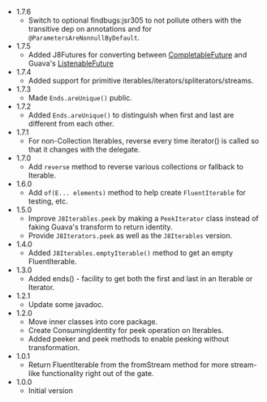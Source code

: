 * 1.7.6
   * Switch to optional findbugs:jsr305 to not pollute others with the transitive dep on annotations and for `@ParametersAreNonnullByDefault`.
* 1.7.5
   * Added J8Futures for converting between [CompletableFuture](https://docs.oracle.com/javase/8/docs/api/java/util/concurrent/CompletableFuture.html) and Guava's [ListenableFuture](http://google.github.io/guava/releases/snapshot/api/docs/com/google/common/util/concurrent/ListenableFuture.html)
* 1.7.4
   * Added support for primitive iterables/iterators/spliterators/streams. 
* 1.7.3
   * Made `Ends.areUnique()` public.
* 1.7.2
   * Added `Ends.areUnique()` to distinguish when first and last are different from each other.
* 1.7.1
   * For non-Collection Iterables, reverse every time iterator() is called so that it changes with the delegate.
* 1.7.0
   * Add `reverse` method to reverse various collections or fallback to Iterable.
* 1.6.0
   * Add `of(E... elements)` method to help create `FluentIterable` for testing, etc.
* 1.5.0
   * Improve `J8Iterables.peek` by making a `PeekIterator` class instead of faking Guava's transform to return identity.
   * Provide `J8Iterators.peek` as well as the `J8Iterables` version.
* 1.4.0
   * Added `J8Iterables.emptyIterable()` method to get an empty FluentIterable.
* 1.3.0
   * Added ends() - facility to get both the first and last in an Iterable or Iterator.
* 1.2.1
   * Update some javadoc.
* 1.2.0
   * Move inner classes into core package.
   * Create ConsumingIdentity for peek operation on Iterables.
   * Added peeker and peek methods to enable peeking without transformation.
* 1.0.1
   * Return FluentIterable from the fromStream method for more stream-like functionality right out of the gate.
* 1.0.0
   * Initial version